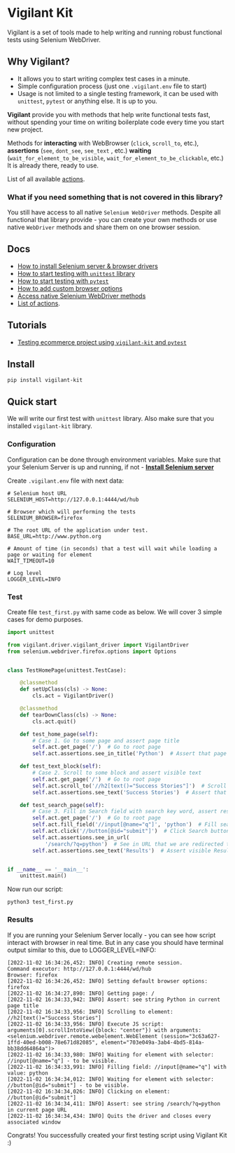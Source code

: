 # Vigilant Kit
Vigilant is a set of tools made to help writing and running robust functional tests using Selenium WebDriver.

## Why Vigilant?
 - It allows you to start writing complex test cases in a minute.
 - Simple configuration process (just one `.vigilant.env` file to start)
 - Usage is not limited to a single testing framework, it can be used with `unittest`, `pytest` or anything else.
It is up to you.

**Vigilant** provide you with methods that help write functional tests fast, without spending your time on writing
boilerplate code every time you start new project.

Methods for **interacting** with WebBrowser (`click`, `scroll_to`,  etc.), **assertions** (`see`, `dont_see`, `see_text`
, etc.) **waiting** (`wait_for_element_to_be_visible`, `wait_for_element_to_be_clickable`, etc.)
It is already there, ready to use.

List of all available [actions](docs/actions.md).

### What if you need something that is not covered in this library?

You still have access to all native `Selenium WebDriver` methods. Despite all functional that library provide - 
you can create your own methods or use native `WebDriver` methods and share them on one browser session.

## Docs
 - [How to install Selenium server & browser drivers](docs/selenium_install.md)
 - [How to start testing with `unittest` library](docs/vigilant_unittest.md) 
 - [How to start testing with `pytest`](docs/vigilant_pytest.md) 
 - [How to add custom browser options](docs/browser_options.md)
 - [Access native Selenium WebDriver methods](docs/native_selenium.md)
 - [List of actions](docs/actions.md).

## Tutorials
 - [Testing ecommerce project using `vigilant-kit` and `pytest`](docs/tutorial_pytest.md)
 
## Install
```shell
pip install vigilant-kit
```

## Quick start
We will write our first test with `unittest` library. Also make sure that you installed
`vigilant-kit` library.


### Configuration
Configuration can be done through environment variables. Make sure that your Selenium Server is up and running, if not -
[**Install Selenium server**](docs/selenium_install.md)

Create `.vigilant.env` file with next data:
```shell
# Selenium host URL
SELENIUM_HOST=http://127.0.0.1:4444/wd/hub 

# Browser which will performing the tests
SELENIUM_BROWSER=firefox 

# The root URL of the application under test.
BASE_URL=http://www.python.org 

# Amount of time (in seconds) that a test will wait while loading a page or waiting for element
WAIT_TIMEOUT=10 

# Log level
LOGGER_LEVEL=INFO 
```

### Test
Create file `test_first.py` with same code as below. We will cover 3 simple cases for demo purposes.
```python
import unittest

from vigilant.driver.vigilant_driver import VigilantDriver
from selenium.webdriver.firefox.options import Options


class TestHomePage(unittest.TestCase):

    @classmethod
    def setUpClass(cls) -> None:
        cls.act = VigilantDriver()

    @classmethod
    def tearDownClass(cls) -> None:
        cls.act.quit()

    def test_home_page(self):
        # Case 1. Go to some page and assert page title
        self.act.get_page('/')  # Go to root page
        self.act.assertions.see_in_title('Python')  # Assert that page title contains 'Python' string

    def test_text_block(self):
        # Case 2. Scroll to some block and assert visible text
        self.act.get_page('/')  # Go to root page
        self.act.scroll_to('//h2[text()="Success Stories"]')  # Scroll to Success Stories block
        self.act.assertions.see_text('Success Stories')  # Assert that Success Stories string is visible

    def test_search_page(self):
        # Case 3. Fill in Search field with search key word, assert result in search result page.
        self.act.get_page('/')  # Go to root page
        self.act.fill_field('//input[@name="q"]', 'python')  # Fill search field
        self.act.click('//button[@id="submit"]')  # Click Search button
        self.act.assertions.see_in_url(
            '/search/?q=python')  # See in URL that we are redirected to search result page
        self.act.assertions.see_text('Results')  # Assert visible Results text


if __name__ == '__main__':
    unittest.main()


```
Now run our script:
```shell
python3 test_first.py
```
### Results
If you are running your Selenium Server locally - you can see how script interact with browser in real time. But in any
case you should have terminal output similar to this, due to LOGGER_LEVEL=INFO:
```text
[2022-11-02 16:34:26,452: INFO] Creating remote session.
Command executor: http://127.0.0.1:4444/wd/hub
Browser: firefox
[2022-11-02 16:34:26,452: INFO] Setting default browser options: firefox
[2022-11-02 16:34:27,890: INFO] Getting page: /
[2022-11-02 16:34:33,942: INFO] Assert: see string Python in current page title
[2022-11-02 16:34:33,956: INFO] Scrolling to element: //h2[text()="Success Stories"]
[2022-11-02 16:34:33,956: INFO] Execute JS script: arguments[0].scrollIntoView({block: "center"}) with arguments: <selenium.webdriver.remote.webelement.WebElement (session="3c63a627-1ffd-40ed-b008-78e671d82085", element="703e049a-3ab4-4bd5-814a-bb38dd64864a")>
[2022-11-02 16:34:33,980: INFO] Waiting for element with selector: //input[@name="q"] - to be visible.
[2022-11-02 16:34:33,991: INFO] Filling field: //input[@name="q"] with value: python
[2022-11-02 16:34:34,012: INFO] Waiting for element with selector: //button[@id="submit"] - to be visible.
[2022-11-02 16:34:34,026: INFO] Clicking on element: //button[@id="submit"]
[2022-11-02 16:34:34,411: INFO] Assert: see string /search/?q=python in current page URL
[2022-11-02 16:34:34,434: INFO] Quits the driver and closes every associated window

```
Congrats! You successfully created your first testing script using Vigilant Kit :)
